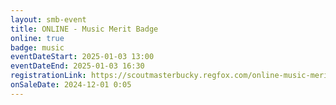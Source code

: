 ```yaml
---
layout: smb-event
title: ONLINE - Music Merit Badge
online: true
badge: music
eventDateStart: 2025-01-03 13:00
eventDateEnd: 2025-01-03 16:30
registrationLink: https://scoutmasterbucky.regfox.com/online-music-merit-badge-2025-01-03-pm
onSaleDate: 2024-12-01 0:05
---
```

